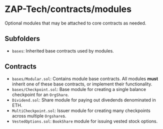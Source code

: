 # ZAP-Tech/contracts/modules

Optional modules that may be attached to core contracts as needed.

## Subfolders

* `bases`: Inherited base contracts used by modules.

## Contracts

* `bases/Modular.sol`: Contains module base contracts. All modules **must** inherit one of these base contracts, or implement their functionality.
* `bases/Checkpoint.sol`: Base module for creating a single balance checkpoint for an `OrgShare`.
* `Dividend.sol`: Share module for paying out divedends denominated in ETH.
* `MultiCheckpoint.sol`: Issuer module for creating many checkpoints across multiple `Orgshare`s.
* `VestedOptions.sol`: `BookShare` module for issuing vested stock options.
